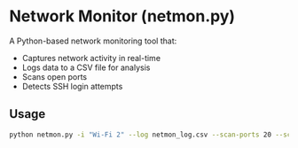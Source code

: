 # Network Monitor (netmon.py)

A Python-based network monitoring tool that:
- Captures network activity in real-time  
- Logs data to a CSV file for analysis  
- Scans open ports  
- Detects SSH login attempts  

## Usage
```bash
python netmon.py -i "Wi-Fi 2" --log netmon_log.csv --scan-ports 20 --scan-window 10 --ssh-window 20 --ssh-attempts 15

